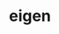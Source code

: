 ---
title: "eigen"
layout: cache
categories: [package, v0.21.2]
meta: {"versions": ["3.4.0"], "compilers": ["apple-clang@=15.0.0", "cce@=15.0.1", "gcc@=11.1.0", "gcc@=11.3.0", "gcc@=11.4.0", "gcc@=7.3.1", "gcc@=9.4.0", "oneapi@=2023.2.0"], "oss": ["amzn2", "rhel8", "ubuntu20.04", "ubuntu22.04", "ventura"], "platforms": ["darwin", "linux"], "targets": ["aarch64", "neoverse_n1", "neoverse_v1", "ppc64le", "x86_64_v3", "zen4"], "stacks": ["aws-isc", "aws-isc-aarch64", "data-vis-sdk", "e4s", "e4s-cray-rhel", "e4s-neoverse_v1", "e4s-oneapi", "e4s-power", "e4s-rocm-external", "ml-darwin-aarch64-mps", "ml-linux-x86_64-cpu", "ml-linux-x86_64-cuda", "ml-linux-x86_64-rocm", "root"], "num_specs": 12, "num_specs_by_stack": {"root": 12, "ml-darwin-aarch64-mps": 1, "aws-isc-aarch64": 2, "aws-isc": 1, "e4s-cray-rhel": 1, "e4s-neoverse_v1": 1, "e4s-power": 1, "data-vis-sdk": 2, "e4s": 1, "e4s-rocm-external": 1, "e4s-oneapi": 1, "ml-linux-x86_64-cpu": 1, "ml-linux-x86_64-cuda": 1, "ml-linux-x86_64-rocm": 1}}
spec_details: [{"hash": "73s4mxetm6nzlsetwo2rnkvtc5khrynk", "compiler": "apple-clang@=15.0.0", "versions": ["3.4.0"], "os": "ventura", "platform": "darwin", "target": "aarch64", "variants": ["build_system=cmake", "build_type=RelWithDebInfo", "generator=make", "~ipo"], "stacks": ["root", "ml-darwin-aarch64-mps"], "size": "-", "tarball": "https://binaries.spack.io/v0.21.2/build_cache/darwin-ventura-aarch64/apple-clang-15.0.0/eigen-3.4.0/darwin-ventura-aarch64-apple-clang-15.0.0-eigen-3.4.0-73s4mxetm6nzlsetwo2rnkvtc5khrynk.spack"}, {"hash": "kqferu5gv7gukpljpg52fpxwenr5g766", "compiler": "gcc@=7.3.1", "versions": ["3.4.0"], "os": "amzn2", "platform": "linux", "target": "aarch64", "variants": ["build_system=cmake", "build_type=RelWithDebInfo", "generator=make", "~ipo"], "stacks": ["aws-isc-aarch64", "root"], "size": "-", "tarball": "https://binaries.spack.io/v0.21.2/build_cache/linux-amzn2-aarch64/gcc-7.3.1/eigen-3.4.0/linux-amzn2-aarch64-gcc-7.3.1-eigen-3.4.0-kqferu5gv7gukpljpg52fpxwenr5g766.spack"}, {"hash": "7bi7h74pslkblozita6sbino5wwa4bys", "compiler": "gcc@=7.3.1", "versions": ["3.4.0"], "os": "amzn2", "platform": "linux", "target": "neoverse_n1", "variants": ["build_system=cmake", "build_type=RelWithDebInfo", "generator=make", "~ipo"], "stacks": ["aws-isc-aarch64", "root"], "size": "-", "tarball": "https://binaries.spack.io/v0.21.2/build_cache/linux-amzn2-neoverse_n1/gcc-7.3.1/eigen-3.4.0/linux-amzn2-neoverse_n1-gcc-7.3.1-eigen-3.4.0-7bi7h74pslkblozita6sbino5wwa4bys.spack"}, {"hash": "fxkanu6lf7jeezwx5743trptwher2zdk", "compiler": "gcc@=7.3.1", "versions": ["3.4.0"], "os": "amzn2", "platform": "linux", "target": "x86_64_v3", "variants": ["build_system=cmake", "build_type=RelWithDebInfo", "generator=make", "~ipo"], "stacks": ["root", "aws-isc"], "size": "-", "tarball": "https://binaries.spack.io/v0.21.2/build_cache/linux-amzn2-x86_64_v3/gcc-7.3.1/eigen-3.4.0/linux-amzn2-x86_64_v3-gcc-7.3.1-eigen-3.4.0-fxkanu6lf7jeezwx5743trptwher2zdk.spack"}, {"hash": "uesimqinxlbowx5iupecl7bge73jr66x", "compiler": "cce@=15.0.1", "versions": ["3.4.0"], "os": "rhel8", "platform": "linux", "target": "zen4", "variants": ["build_system=cmake", "build_type=RelWithDebInfo", "generator=make", "~ipo"], "stacks": ["e4s-cray-rhel", "root"], "size": "-", "tarball": "https://binaries.spack.io/v0.21.2/build_cache/linux-rhel8-zen4/cce-15.0.1/eigen-3.4.0/linux-rhel8-zen4-cce-15.0.1-eigen-3.4.0-uesimqinxlbowx5iupecl7bge73jr66x.spack"}, {"hash": "5g6ycoiaclxvfpact5yypuf3ojtbuy2s", "compiler": "gcc@=11.4.0", "versions": ["3.4.0"], "os": "ubuntu20.04", "platform": "linux", "target": "neoverse_v1", "variants": ["build_system=cmake", "build_type=RelWithDebInfo", "generator=make", "~ipo"], "stacks": ["e4s-neoverse_v1", "root"], "size": "-", "tarball": "https://binaries.spack.io/v0.21.2/build_cache/linux-ubuntu20.04-neoverse_v1/gcc-11.4.0/eigen-3.4.0/linux-ubuntu20.04-neoverse_v1-gcc-11.4.0-eigen-3.4.0-5g6ycoiaclxvfpact5yypuf3ojtbuy2s.spack"}, {"hash": "3ywmpsvvkx3d6nmvqmfmrpqnajfcc52e", "compiler": "gcc@=9.4.0", "versions": ["3.4.0"], "os": "ubuntu20.04", "platform": "linux", "target": "ppc64le", "variants": ["build_system=cmake", "build_type=RelWithDebInfo", "generator=make", "~ipo"], "stacks": ["root", "e4s-power"], "size": "-", "tarball": "https://binaries.spack.io/v0.21.2/build_cache/linux-ubuntu20.04-ppc64le/gcc-9.4.0/eigen-3.4.0/linux-ubuntu20.04-ppc64le-gcc-9.4.0-eigen-3.4.0-3ywmpsvvkx3d6nmvqmfmrpqnajfcc52e.spack"}, {"hash": "273nsnipdt4cdimmae3qqoiz5dzqqgjc", "compiler": "gcc@=11.1.0", "versions": ["3.4.0"], "os": "ubuntu20.04", "platform": "linux", "target": "x86_64_v3", "variants": ["build_system=cmake", "build_type=RelWithDebInfo", "generator=make", "~ipo"], "stacks": ["data-vis-sdk", "root"], "size": "-", "tarball": "https://binaries.spack.io/v0.21.2/build_cache/linux-ubuntu20.04-x86_64_v3/gcc-11.1.0/eigen-3.4.0/linux-ubuntu20.04-x86_64_v3-gcc-11.1.0-eigen-3.4.0-273nsnipdt4cdimmae3qqoiz5dzqqgjc.spack"}, {"hash": "iqryl37pn27k5z2pg6byfqwviznfnvhn", "compiler": "gcc@=11.1.0", "versions": ["3.4.0"], "os": "ubuntu20.04", "platform": "linux", "target": "x86_64_v3", "variants": ["build_system=cmake", "build_type=RelWithDebInfo", "generator=make", "~ipo"], "stacks": ["data-vis-sdk", "root"], "size": "-", "tarball": "https://binaries.spack.io/v0.21.2/build_cache/linux-ubuntu20.04-x86_64_v3/gcc-11.1.0/eigen-3.4.0/linux-ubuntu20.04-x86_64_v3-gcc-11.1.0-eigen-3.4.0-iqryl37pn27k5z2pg6byfqwviznfnvhn.spack"}, {"hash": "hewgnz5ws36k4zklwnmctmppiqk7chvo", "compiler": "gcc@=11.4.0", "versions": ["3.4.0"], "os": "ubuntu20.04", "platform": "linux", "target": "x86_64_v3", "variants": ["build_system=cmake", "build_type=RelWithDebInfo", "generator=make", "~ipo"], "stacks": ["e4s", "root", "e4s-rocm-external"], "size": "-", "tarball": "https://binaries.spack.io/v0.21.2/build_cache/linux-ubuntu20.04-x86_64_v3/gcc-11.4.0/eigen-3.4.0/linux-ubuntu20.04-x86_64_v3-gcc-11.4.0-eigen-3.4.0-hewgnz5ws36k4zklwnmctmppiqk7chvo.spack"}, {"hash": "zxehhuorvfokb4w5cgis7ylgtdhwx3iy", "compiler": "oneapi@=2023.2.0", "versions": ["3.4.0"], "os": "ubuntu20.04", "platform": "linux", "target": "x86_64_v3", "variants": ["build_system=cmake", "build_type=RelWithDebInfo", "generator=make", "~ipo"], "stacks": ["e4s-oneapi", "root"], "size": "-", "tarball": "https://binaries.spack.io/v0.21.2/build_cache/linux-ubuntu20.04-x86_64_v3/oneapi-2023.2.0/eigen-3.4.0/linux-ubuntu20.04-x86_64_v3-oneapi-2023.2.0-eigen-3.4.0-zxehhuorvfokb4w5cgis7ylgtdhwx3iy.spack"}, {"hash": "t2koiuj7bpuqugsyadooqixrwd4333rj", "compiler": "gcc@=11.3.0", "versions": ["3.4.0"], "os": "ubuntu22.04", "platform": "linux", "target": "x86_64_v3", "variants": ["build_system=cmake", "build_type=RelWithDebInfo", "generator=make", "~ipo"], "stacks": ["ml-linux-x86_64-cpu", "ml-linux-x86_64-cuda", "root", "ml-linux-x86_64-rocm"], "size": "-", "tarball": "https://binaries.spack.io/v0.21.2/build_cache/linux-ubuntu22.04-x86_64_v3/gcc-11.3.0/eigen-3.4.0/linux-ubuntu22.04-x86_64_v3-gcc-11.3.0-eigen-3.4.0-t2koiuj7bpuqugsyadooqixrwd4333rj.spack"}]
---